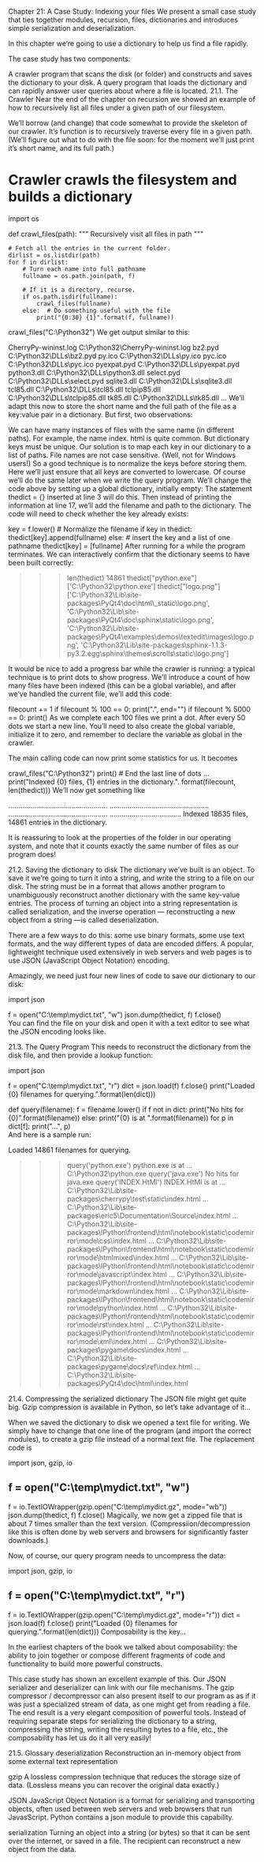 Chapter 21: A Case Study: Indexing your files
We present a small case study that ties together modules, recursion, files, dictionaries and introduces simple serialization and deserialization.

In this chapter we’re going to use a dictionary to help us find a file rapidly.

The case study has two components:

A crawler program that scans the disk (or folder) and constructs and saves the dictionary to your disk.
A query program that loads the dictionary and can rapidly answer user queries about where a file is located.
21.1. The Crawler
Near the end of the chapter on recursion we showed an example of how to recursively list all files under a given path of our filesystem.

We’ll borrow (and change) that code somewhat to provide the skeleton of our crawler. It’s function is to recursively traverse every file in a given path. (We’ll figure out what to do with the file soon: for the moment we’ll just print it’s short name, and its full path.)

# Crawler crawls the filesystem and builds a dictionary
import os

def crawl_files(path):
    """ Recursively visit all files in path """

    # Fetch all the entries in the current folder.
    dirlist = os.listdir(path)
    for f in dirlist:
        # Turn each name into full pathname
        fullname = os.path.join(path, f)  

        # If it is a directory, recurse.
        if os.path.isdir(fullname):       
            crawl_files(fullname)
        else:  # Do something useful with the file
            print("{0:30} {1}".format(f, fullname))

crawl_files("C:\\Python32")
We get output similar to this:

CherryPy-wininst.log           C:\Python32\CherryPy-wininst.log
bz2.pyd                        C:\Python32\DLLs\bz2.pyd
py.ico                         C:\Python32\DLLs\py.ico
pyc.ico                        C:\Python32\DLLs\pyc.ico
pyexpat.pyd                    C:\Python32\DLLs\pyexpat.pyd
python3.dll                    C:\Python32\DLLs\python3.dll
select.pyd                     C:\Python32\DLLs\select.pyd
sqlite3.dll                    C:\Python32\DLLs\sqlite3.dll
tcl85.dll                      C:\Python32\DLLs\tcl85.dll
tclpip85.dll                   C:\Python32\DLLs\tclpip85.dll
tk85.dll                       C:\Python32\DLLs\tk85.dll
...
We’ll adapt this now to store the short name and the full path of the file as a key:value pair in a dictionary. But first, two observations:

We can have many instances of files with the same name (in different paths). For example, the name index. html is quite common. But dictionary keys must be unique. Our solution is to map each key in our dictionary to a list of paths.
File names are not case sensitive. (Well, not for Windows users!) So a good technique is to normalize the keys before storing them. Here we’ll just ensure that all keys are converted to lowercase. Of course we’ll do the same later when we write the query program.
We’ll change the code above by setting up a global dictionary, initially empty: The statement thedict = {} inserted at line 3 will do this. Then instead of printing the information at line 17, we’ll add the filename and path to the dictionary. The code will need to check whether the key already exists:

key = f.lower()  # Normalize the filename
if key in thedict:
   thedict[key].append(fullname)
else:   # insert the key and a list of one pathname
   thedict[key] = [fullname]
After running for a while the program terminates. We can interactively confirm that the dictionary seems to have been built correctly:

>>> len(thedict)
14861
>>> thedict["python.exe"]
['C:\\Python32\\python.exe']
>>> thedict["logo.png"]
['C:\\Python32\\Lib\\site-packages\\PyQt4\\doc\\html\\_static\\logo.png',
 'C:\\Python32\\Lib\\site-packages\\PyQt4\\doc\\sphinx\\static\\logo.png',
 'C:\\Python32\\Lib\\site-packages\\PyQt4\\examples\\demos\\textedit\\images\\logo.png',
 'C:\\Python32\\Lib\\site-packages\\sphinx-1.1.3-py3.2.egg\\sphinx\\themes\\scrolls\\static\\logo.png']
>>> 
It would be nice to add a progress bar while the crawler is running: a typical technique is to print dots to show progress. We’ll introduce a count of how many files have been indexed (this can be a global variable), and after we’ve handled the current file, we’ll add this code:

filecount += 1
if filecount % 100 == 0:
    print(".", end="")
    if filecount % 5000 == 0:
        print()
As we complete each 100 files we print a dot. After every 50 dots we start a new line. You’ll need to also create the global variable, initialize it to zero, and remember to declare the variable as global in the crawler.

The main calling code can now print some statistics for us. It becomes

crawl_files("C:\\Python32")
print()  # End the last line of dots ...
print("Indexed {0} files, {1} entries in the dictionary.".
                    format(filecount, len(thedict)))
We’ll now get something like

>>> 
..................................................
..................................................
..................................................
....................................
Indexed 18635 files, 14861 entries in the dictionary.
>>>         
It is reassuring to look at the properties of the folder in our operating system, and note that it counts exactly the same number of files as our program does!

21.2. Saving the dictionary to disk
The dictionary we’ve built is an object. To save it we’re going to turn it into a string, and write the string to a file on our disk. The string must be in a format that allows another program to unambiguously reconstruct another dictionary with the same key-value entries. The process of turning an object into a string representation is called serialization, and the inverse operation — reconstructing a new object from a string —is called deserialization.

There are a few ways to do this: some use binary formats, some use text formats, and the way different types of data are encoded differs. A popular, lightweight technique used extensively in web servers and web pages is to use JSON (JavaScript Object Notation) encoding.

Amazingly, we need just four new lines of code to save our dictionary to our disk:

import json

f = open("C:\\temp\\mydict.txt", "w")
json.dump(thedict, f)
f.close()    
You can find the file on your disk and open it with a text editor to see what the JSON encoding looks like.

21.3. The Query Program
This needs to reconstruct the dictionary from the disk file, and then provide a lookup function:

import json

f = open("C:\\temp\\mydict.txt", "r")
dict = json.load(f)
f.close()
print("Loaded {0} filenames for querying.".format(len(dict)))

def query(filename):
    f = filename.lower()
    if f not in dict:
        print("No hits for {0}".format(filename))
    else:
        print("{0} is at ".format(filename))
        for p in dict[f]:
            print("...", p)   
And here is a sample run:

>>> 
Loaded 14861 filenames for querying.
>>> query('python.exe')
python.exe is at 
... C:\Python32\python.exe
>>> query('java.exe')
No hits for java.exe
>>> query('INDEX.HtMl')
INDEX.HtMl is at 
... C:\Python32\Lib\site-packages\cherrypy\test\static\index.html
... C:\Python32\Lib\site-packages\eric5\Documentation\Source\index.html
... C:\Python32\Lib\site-packages\IPython\frontend\html\notebook\static\codemirror\mode\css\index.html
... C:\Python32\Lib\site-packages\IPython\frontend\html\notebook\static\codemirror\mode\htmlmixed\index.html
... C:\Python32\Lib\site-packages\IPython\frontend\html\notebook\static\codemirror\mode\javascript\index.html
... C:\Python32\Lib\site-packages\IPython\frontend\html\notebook\static\codemirror\mode\markdown\index.html
... C:\Python32\Lib\site-packages\IPython\frontend\html\notebook\static\codemirror\mode\python\index.html
... C:\Python32\Lib\site-packages\IPython\frontend\html\notebook\static\codemirror\mode\rst\index.html
... C:\Python32\Lib\site-packages\IPython\frontend\html\notebook\static\codemirror\mode\xml\index.html
... C:\Python32\Lib\site-packages\pygame\docs\index.html
... C:\Python32\Lib\site-packages\pygame\docs\ref\index.html
... C:\Python32\Lib\site-packages\PyQt4\doc\html\index.html
>>> 
21.4. Compressing the serialized dictionary
The JSON file might get quite big. Gzip compression is available in Python, so let’s take advantage of it…

When we saved the dictionary to disk we opened a text file for writing. We simply have to change that one line of the program (and import the correct modules), to create a gzip file instead of a normal text file. The replacement code is

import json, gzip, io

## f = open("C:\\temp\\mydict.txt", "w")
f = io.TextIOWrapper(gzip.open("C:\\temp\\mydict.gz", mode="wb"))
json.dump(thedict, f)
f.close() 
Magically, we now get a zipped file that is about 7 times smaller than the text version. (Compressiion/decompression like this is often done by web servers and browsers for significantly faster downloads.)

Now, of course, our query program needs to uncompress the data:

import json, gzip, io

## f = open("C:\\temp\\mydict.txt", "r")
f = io.TextIOWrapper(gzip.open("C:\\temp\\mydict.gz", mode="r"))
dict = json.load(f)
f.close()
print("Loaded {0} filenames for querying.".format(len(dict))) 
Composability is the key…

In the earliest chapters of the book we talked about composability: the ability to join together or compose different fragments of code and functionality to build more powerful constructs.

This case study has shown an excellent example of this. Our JSON serializer and deserializer can link with our file mechanisms. The gzip compressor / decompressor can also present itself to our program as as if it was just a specialized stream of data, as one might get from reading a file. The end result is a very elegant composition of powerful tools. Instead of requiring separate steps for serializing the dictionary to a string, compressing the string, writing the resulting bytes to a file, etc., the composability has let us do it all very easily!

21.5. Glossary
deserialization Reconstruction an in-memory object from some external text representation

gzip A lossless compression technique that reduces the storage size of data. (Lossless means you can recover the original data exactly.)

JSON JavaScript Object Notation is a format for serializing and transporting objects, often used between web servers and web browsers that run JavasScript. Python contains a json module to provide this capability.

serialization Turning an object into a string (or bytes) so that it can be sent over the internet, or saved in a file. The recipient can reconstruct a new object from the data.
